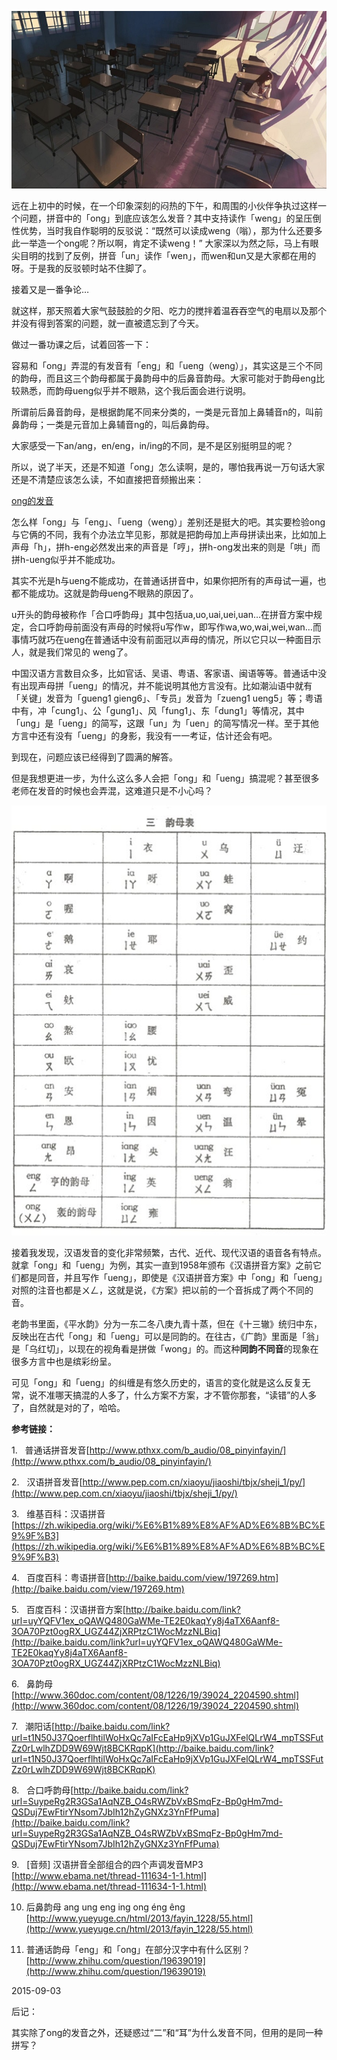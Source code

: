 
![](assets/拼音ong到底怎么读/2015090301.jpg)

远在上初中的时候，在一个印象深刻的闷热的下午，和周围的小伙伴争执过这样一个问题，拼音中的「ong」到底应该怎么发音？其中支持读作「weng」的呈压倒性优势，当时我自作聪明的反驳说：“既然可以读成weng（嗡），那为什么还要多此一举造一个ong呢？所以啊，肯定不读weng！” 大家深以为然之际，马上有眼尖目明的找到了反例，拼音「un」读作「wen」，而wen和un又是大家都在用的呀。于是我的反驳顿时站不住脚了。

接着又是一番争论…

就这样，那天照着大家气鼓鼓脸的夕阳、吃力的搅拌着温吞吞空气的电扇以及那个并没有得到答案的问题，就一直被遗忘到了今天。

做过一番功课之后，试着回答一下：

容易和「ong」弄混的有发音有「eng」和「ueng（weng）」，其实这是三个不同的韵母，而且这三个韵母都属于鼻韵母中的后鼻音韵母。大家可能对于韵母eng比较熟悉，而韵母ueng似乎并不眼熟，这个我后面会进行说明。

所谓前后鼻音韵母，是根据韵尾不同来分类的，一类是元音加上鼻辅音n的，叫前鼻韵母；一类是元音加上鼻辅音ng的，叫后鼻韵母。

大家感受一下an/ang，en/eng，in/ing的不同，是不是区别挺明显的呢？

所以，说了半天，还是不知道「ong」怎么读啊，是的，哪怕我再说一万句话大家还是不清楚应该怎么读，不如直接把音频搬出来：

[ong的发音](assets/拼音ong到底怎么读/ong.mp3)

怎么样「ong」与「eng」、「ueng（weng）」差别还是挺大的吧。其实要检验ong与它俩的不同，我有个办法立竿见影，那就是把韵母加上声母拼读出来，比如加上声母「h」，拼h-eng必然发出来的声音是「哼」，拼h-ong发出来的则是「哄」而拼h-ueng似乎并不能成功。

其实不光是h与ueng不能成功，在普通话拼音中，如果你把所有的声母试一遍，也都不能成功。这就是韵母ueng不眼熟的原因了。

u开头的韵母被称作「合口呼韵母」其中包括ua,uo,uai,uei,uan…在拼音方案中规定，合口呼韵母前面没有声母的时候将u写作w，即写作wa,wo,wai,wei,wan…而事情巧就巧在ueng在普通话中没有前面冠以声母的情况，所以它只以一种面目示人，就是我们常见的 weng了。

中国汉语方言数目众多，比如官话、吴语、粤语、客家语、闽语等等。普通话中没有出现声母拼「ueng」的情况，并不能说明其他方言没有。比如潮汕语中就有「关键」发音为「gueng1 gieng6」、「专员」发音为「zueng1 ueng5」等；粤语中有，冲「cung1」、公「gung1」、风「fung1」、东「dung1」等情况，其中「ung」是「ueng」的简写，这跟「un」为「uen」的简写情况一样。至于其他方言中还有没有「ueng」的身影，我没有一一考证，估计还会有吧。

到现在，问题应该已经得到了圆满的解答。

但是我想更进一步，为什么这么多人会把「ong」和「ueng」搞混呢？甚至很多老师在发音的时候也会弄混，这难道只是不小心吗？

![](assets/拼音ong到底怎么读/2015090302.jpg)

接着我发现，汉语发音的变化非常频繁，古代、近代、现代汉语的语音各有特点。就拿「ong」和「ueng」为例，其实一直到1958年颁布《汉语拼音方案》之前它们都是同音，并且写作「ueng」，即使是《汉语拼音方案》中「ong」和「ueng」对照的注音也都是ㄨㄥ，这就是说，《方案》把以前的一个音拆成了两个不同的音。

老韵书里面，《平水韵》分为一东二冬八庚九青十蒸，但在《十三辙》统归中东，反映出在古代「ong」和「ueng」可以是同韵的。在往古，《广韵》里面是「翁」是「乌红切」，以现在的视角看是拼做「wong」的。而这种**同韵不同音**的现象在很多方言中也是缤彩纷呈。

可见「ong」和「ueng」的纠缠是有悠久历史的，语言的变化就是这么反复无常，说不准哪天搞混的人多了，什么方案不方案，才不管你那套，“读错”的人多了，自然就是对的了，哈哈。

**参考链接：**

1.   普通话拼音发音[http://www.pthxx.com/b_audio/08_pinyinfayin/](http://www.pthxx.com/b_audio/08_pinyinfayin/)

2.   汉语拼音发音[http://www.pep.com.cn/xiaoyu/jiaoshi/tbjx/sheji_1/py/](http://www.pep.com.cn/xiaoyu/jiaoshi/tbjx/sheji_1/py/)

3.   维基百科：汉语拼音 [https://zh.wikipedia.org/wiki/%E6%B1%89%E8%AF%AD%E6%8B%BC%E9%9F%B3](https://zh.wikipedia.org/wiki/%E6%B1%89%E8%AF%AD%E6%8B%BC%E9%9F%B3)

4.   百度百科：粤语拼音[http://baike.baidu.com/view/197269.htm](http://baike.baidu.com/view/197269.htm)

5.   百度百科：汉语拼音方案[http://baike.baidu.com/link?url=uyYQFV1ex_oQAWQ480GaWMe-TE2E0kaqYy8j4aTX6Aanf8-3OA70Pzt0ogRX_UGZ44ZjXRPtzC1WocMzzNLBiq](http://baike.baidu.com/link?url=uyYQFV1ex_oQAWQ480GaWMe-TE2E0kaqYy8j4aTX6Aanf8-3OA70Pzt0ogRX_UGZ44ZjXRPtzC1WocMzzNLBiq)

6.   鼻韵母[http://www.360doc.com/content/08/1226/19/39024_2204590.shtml](http://www.360doc.com/content/08/1226/19/39024_2204590.shtml)

7.   潮阳话[http://baike.baidu.com/link?url=t1N50J37QoerflhtilWoHxQc7aIFcEaHp9jXVp1GuJXFelQLrW4_mpTSSFutZz0rLwlhZDD9W69Wjt8BCKRqpK](http://baike.baidu.com/link?url=t1N50J37QoerflhtilWoHxQc7aIFcEaHp9jXVp1GuJXFelQLrW4_mpTSSFutZz0rLwlhZDD9W69Wjt8BCKRqpK)

8.   合口呼韵母[http://baike.baidu.com/link?url=SuypeRg2R3GSa1AqNZB_O4sRWZbVxBSmqFz-Bp0gHm7md-QSDuj7EwFtirYNsom7JbIh12hZyGNXz3YnFfPuma](http://baike.baidu.com/link?url=SuypeRg2R3GSa1AqNZB_O4sRWZbVxBSmqFz-Bp0gHm7md-QSDuj7EwFtirYNsom7JbIh12hZyGNXz3YnFfPuma)

9.   [音频] 汉语拼音全部组合的四个声调发音MP3 [http://www.ebama.net/thread-111634-1-1.html](http://www.ebama.net/thread-111634-1-1.html)

10. 后鼻韵母 ang ung eng ing ong éng êng [http://www.yueyuge.cn/html/2013/fayin_1228/55.html](http://www.yueyuge.cn/html/2013/fayin_1228/55.html)

11. 普通话韵母「eng」和「ong」在部分汉字中有什么区别？[http://www.zhihu.com/question/19639019](http://www.zhihu.com/question/19639019)

2015-09-03

后记：

其实除了ong的发音之外，还疑惑过“二”和“耳”为什么发音不同，但用的是同一种拼写？

